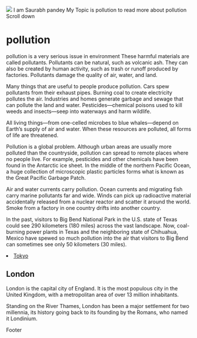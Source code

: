 <img src="img_pqwertyuiop.jpg">
I am Saurabh pandey
My Topic is pollution to read more about pollution
Scroll down

<html>
<head>
<title> Saurabh </title>
</head>
<body>

<h1>pollution</h1>
<p> pollution is a very serious issue in environment These harmful materials are called pollutants. Pollutants can be natural, such as volcanic ash. They can also be created by human activity, such as trash or runoff produced by factories. Pollutants damage the quality of air, water, and land.

Many things that are useful to people produce pollution. Cars spew pollutants from their exhaust pipes. Burning coal to create electricity pollutes the air. Industries and homes generate garbage and sewage that can pollute the land and water. Pesticides—chemical poisons used to kill weeds and insects—seep into waterways and harm wildlife.

All living things—from one-celled microbes to blue whales—depend on Earth’s supply of air and water. When these resources are polluted, all forms of life are threatened.

Pollution is a global problem. Although urban areas are usually more polluted than the countryside, pollution can spread to remote places where no people live. For example, pesticides and other chemicals have been found in the Antarctic ice sheet. In the middle of the northern Pacific Ocean, a huge collection of microscopic plastic particles forms what is known as the Great Pacific Garbage Patch.

Air and water currents carry pollution. Ocean currents and migrating fish carry marine pollutants far and wide. Winds can pick up radioactive material accidentally released from a nuclear reactor and scatter it around the world. Smoke from a factory in one country drifts into another country.

In the past, visitors to Big Bend National Park in the U.S. state of Texas could see 290 kilometers (180 miles) across the vast landscape. Now, coal-burning power plants in Texas and the neighboring state of Chihuahua, Mexico have spewed so much pollution into the air that visitors to Big Bend can sometimes see only 50 kilometers (30 miles).
 </p>

</body>
</html>
    <li><a href="#">Tokyo</a></li>
    </ul>
  </nav>
  
  <article>
    <h1>London</h1>
    <p>London is the capital city of England. It is the most populous city in the  United Kingdom, with a metropolitan area of over 13 million inhabitants.</p>
    <p>Standing on the River Thames, London has been a major settlement for two millennia, its history going back to its founding by the Romans, who named it Londinium.</p>
  </article>
</section>

<footer>
  <p>Footer</p>
</footer>

</body>
</html>
